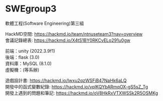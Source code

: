 # SWEgroup3  
軟體工程(Software Engineering)第三組  

HackMD空間: https://hackmd.io/team/ntnuseteam3?nav=overview  
會議記錄總表: https://hackmd.io/X4tS1BY0RKCvELo291u0gw   

前端：unity (2022.3.9f1)  
後端：flask (3.0)  
資料庫：MySQL (8.1.0)  
虛擬機：(等系辦)  

遊戲設計書: https://hackmd.io/Iwxu2qzWSFiB47NaHk6aLQ  
開發中的函式變數紀錄: https://hackmd.io/vplKQYbARmqOX-gS5sZ_Tg  
開發上遇到的問題和筆記: https://hackmd.io/oV8HkRxVTXWSSk2R5OSMKg  

